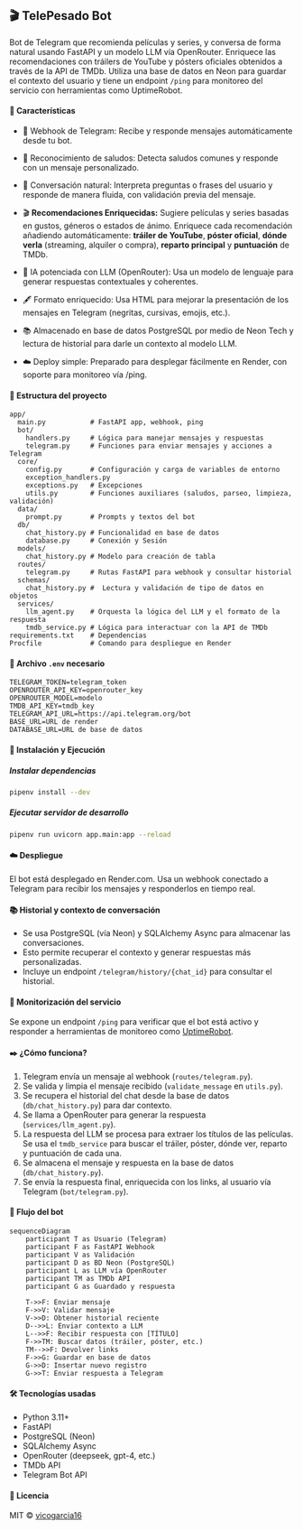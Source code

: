 ## 🎬 TelePesado Bot
Bot de Telegram que recomienda películas y series, y conversa de forma natural usando FastAPI y un modelo LLM vía OpenRouter. Enriquece las recomendaciones con tráilers de YouTube y pósters oficiales obtenidos a través de la API de TMDb. Utiliza una base de datos en Neon para guardar el contexto del usuario y tiene un endpoint `/ping` para monitoreo del servicio con herramientas como UptimeRobot.

#### 🚀 Características
* 📩 Webhook de Telegram: Recibe y responde mensajes automáticamente desde tu bot.

* 👋 Reconocimiento de saludos: Detecta saludos comunes y responde con un mensaje personalizado.

* 🤖 Conversación natural: Interpreta preguntas o frases del usuario y responde de manera fluida, con validación previa del mensaje.

* 🎬 **Recomendaciones Enriquecidas:** Sugiere películas y series basadas en gustos, géneros o estados de ánimo. Enriquece cada recomendación añadiendo automáticamente: **tráiler de YouTube**, **póster oficial**, **dónde verla** (streaming, alquiler o compra), **reparto principal** y **puntuación** de TMDb.

* 🧠 IA potenciada con LLM (OpenRouter): Usa un modelo de lenguaje para generar respuestas contextuales y coherentes.

* 🖋️ Formato enriquecido: Usa HTML para mejorar la presentación de los mensajes en Telegram (negritas, cursivas, emojis, etc.).

* 📚 Almacenado en base de datos PostgreSQL por medio de Neon Tech y lectura de historial para darle un contexto al modelo LLM.

* ☁️ Deploy simple: Preparado para desplegar fácilmente en Render, con soporte para monitoreo vía /ping.

#### 📁 Estructura del proyecto

```
app/
  main.py           # FastAPI app, webhook, ping
  bot/
    handlers.py     # Lógica para manejar mensajes y respuestas
    telegram.py     # Funciones para enviar mensajes y acciones a Telegram
  core/
    config.py       # Configuración y carga de variables de entorno
    exception_handlers.py
    exceptions.py   # Excepciones
    utils.py        # Funciones auxiliares (saludos, parseo, limpieza, validación)
  data/
    prompt.py       # Prompts y textos del bot
  db/
    chat_history.py # Funcionalidad en base de datos
    database.py     # Conexión y Sesión
  models/
    chat_history.py # Modelo para creación de tabla
  routes/
    telegram.py     # Rutas FastAPI para webhook y consultar historial
  schemas/
    chat_history.py #  Lectura y validación de tipo de datos en objetos
  services/
    llm_agent.py    # Orquesta la lógica del LLM y el formato de la respuesta
    tmdb_service.py # Lógica para interactuar con la API de TMDb
requirements.txt    # Dependencias
Procfile            # Comando para despliegue en Render
```

#### 🔐 Archivo `.env` necesario

```env
TELEGRAM_TOKEN=telegram_token
OPENROUTER_API_KEY=openrouter_key
OPENROUTER_MODEL=modelo
TMDB_API_KEY=tmdb_key
TELEGRAM_API_URL=https://api.telegram.org/bot
BASE_URL=URL de render
DATABASE_URL=URL de base de datos
```

#### 🧪 Instalación y Ejecución

##### Instalar dependencias

```bash
pipenv install --dev
```

##### Ejecutar servidor de desarrollo

```bash
pipenv run uvicorn app.main:app --reload
```

#### ☁️ Despliegue
El bot está desplegado en Render.com. Usa un webhook conectado a Telegram para recibir los mensajes y responderlos en tiempo real.

#### 📚 Historial y contexto de conversación
- Se usa PostgreSQL (vía Neon) y SQLAlchemy Async para almacenar las conversaciones.
- Esto permite recuperar el contexto y generar respuestas más personalizadas.
- Incluye un endpoint `/telegram/history/{chat_id}` para consultar el historial.

#### 📡 Monitorización del servicio

Se expone un endpoint `/ping` para verificar que el bot está activo y responder a herramientas de monitoreo como [UptimeRobot](https://uptimerobot.com/?rid=62d4f0a7928e50).

#### ✒️ ¿Cómo funciona?

1. Telegram envía un mensaje al webhook (`routes/telegram.py`).
2. Se valida y limpia el mensaje recibido (`validate_message` en `utils.py`).
3. Se recupera el historial del chat desde la base de datos (`db/chat_history.py`) para dar contexto.
4. Se llama a OpenRouter para generar la respuesta (`services/llm_agent.py`).
5. La respuesta del LLM se procesa para extraer los títulos de las películas. Se usa el `tmdb_service` para buscar el tráiler, póster, dónde ver, reparto y puntuación de cada una.
6. Se almacena el mensaje y respuesta en la base de datos (`db/chat_history.py`).
7. Se envía la respuesta final, enriquecida con los links, al usuario vía Telegram (`bot/telegram.py`).

#### 🧠 Flujo del bot
```mermaid
sequenceDiagram
    participant T as Usuario (Telegram)
    participant F as FastAPI Webhook
    participant V as Validación
    participant D as BD Neon (PostgreSQL)
    participant L as LLM vía OpenRouter
    participant TM as TMDb API
    participant G as Guardado y respuesta

    T->>F: Enviar mensaje
    F->>V: Validar mensaje
    V->>D: Obtener historial reciente
    D-->>L: Enviar contexto a LLM
    L-->>F: Recibir respuesta con [TÍTULO]
    F->>TM: Buscar datos (tráiler, póster, etc.)
    TM-->>F: Devolver links
    F->>G: Guardar en base de datos
    G->>D: Insertar nuevo registro
    G->>T: Enviar respuesta a Telegram
```
#### 🛠️ Tecnologías usadas
* Python 3.11+
* FastAPI
* PostgreSQL (Neon)
* SQLAlchemy Async
* OpenRouter (deepseek, gpt-4, etc.)
* TMDb API
* Telegram Bot API

#### 📜 Licencia
MIT © [vicogarcia16](https://github.com/vicogarcia16)